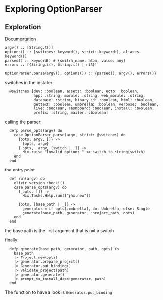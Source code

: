 # Exploring OptionParser

## Exploration

[Documentation](https://hexdocs.pm/elixir/1.12/OptionParser.html)

```
argv() :: [String.t()]
options() :: [switches: keyword(), strict: keyword(), aliases: keyword()]
parsed() :: keyword() # {switch_name: atom, value: any} 
errors :: [{String.t(), String.t() | nil}]

OptionParser.parse(argv(), options()) :: {parsed(), argv(), errors()}
```

switches in the installer:

```
  @switches [dev: :boolean, assets: :boolean, ecto: :boolean,
             app: :string, module: :string, web_module: :string,
             database: :string, binary_id: :boolean, html: :boolean,
             gettext: :boolean, umbrella: :boolean, verbose: :boolean,
             live: :boolean, dashboard: :boolean, install: :boolean,
             prefix: :string, mailer: :boolean]
```

calling the parser:

```
  defp parse_opts(argv) do
    case OptionParser.parse(argv, strict: @switches) do
      {opts, argv, []} ->
        {opts, argv}
      {_opts, _argv, [switch | _]} ->
        Mix.raise "Invalid option: " <> switch_to_string(switch)
    end
  end
```

the entry point

```
  def run(argv) do
    elixir_version_check!()
    case parse_opts(argv) do
      {_opts, []} ->
        Mix.Tasks.Help.run(["phx.new"])

      {opts, [base_path | _]} ->
        generator = if opts[:umbrella], do: Umbrella, else: Single
        generate(base_path, generator, :project_path, opts)
    end
  end
```

the base path is the first argument that is not a switch

finally:

```
  defp generate(base_path, generator, path, opts) do
    base_path
    |> Project.new(opts)
    |> generator.prepare_project()
    |> Generator.put_binding()
    |> validate_project(path)
    |> generator.generate()
    |> prompt_to_install_deps(generator, path)
  end
```

The function to have a look is `Generator.put_binding`

